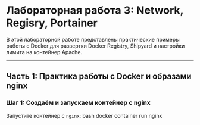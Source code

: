 # Лабораторная работа 3: Network, Regisry, Portainer

В этой лабораторной работе представлены практические примеры работы с Docker для развертки Docker Registry, Shipyard и настройки лимита на контейнер Apache.

---

## Часть 1: Практика работы с Docker и образами nginx

### Шаг 1: Создаём и запускаем контейнер с nginx
Запустите контейнер с `nginx`:
  bash
  docker container run nginx
